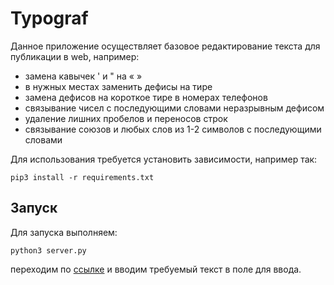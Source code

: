 # Typograf
Данное приложение осуществляет базовое редактирование текста для публикации в web, например:
- замена кавычек ' и " на « »
- в нужных местах заменить дефисы на тире
- замена дефисов на короткое тире в номерах телефонов
- связывание чисел с последующими словами неразрывным дефисом
- удаление лишних пробелов и переносов строк
- связывание союзов и любых слов из 1-2 символов с последующими словами

Для использования требуется установить зависимости, например так:
```
pip3 install -r requirements.txt
```

## Запуск
Для запуска выполняем:
```
python3 server.py
```
переходим по [ссылке](http://localhost:5000) и вводим требуемый текст в поле для ввода. 